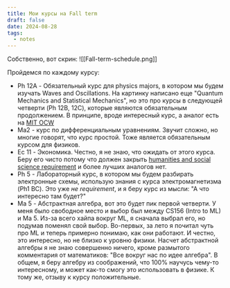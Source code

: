 ```yaml
---
title: Мои курсы на Fall term
draft: false
date: 2024-08-28
tags:
  - notes
---
```

Собственно, вот скрин:
![[Fall-term-schedule.png]]

Пройдемся по каждому курсу:
- Ph 12A - Обязательный курс для physics majors, в котором мы будем изучать Waves and Oscillations. На картинку написано еще "Quantum Mechanics and Statistical Mechanics", но это про курсы в следующей четверти (Ph 12B, 12C), которые являются обязательным продолжением. В принципе, вроде интересный курс, а аналог есть на [MIT OCW](https://ocw.mit.edu/courses/8-03sc-physics-iii-vibrations-and-waves-fall-2016/)
- Ma2 - курс по дифференциальным уравнениям. Звучит сложно, но многие говорят, что курс простой. Тоже является обязательным курсом для физиков.
- Ec 11 - Экономика. Честно, я не знаю, что ожидать от этого курса. Беру его чисто потому что должен закрыть [humanities and social science requirement](https://catalog.caltech.edu/current/information-for-undergraduate-students/graduation-requirements-all-options/core-institute-requirements-all-options/) и более лучших аналогов нет.
- Ph 5 - Лабораторный курс, в котором мы будем разбирать электронные схемы, использую знания с курса электромагнетизма (Ph1 BC). Это уже *не requirement*, и я беру курс из мысли: "А что интересно там будет?"
- Ma 5 - Абстрактная алгебра, вот это будет пик первой четверти. У меня было свободное место и выбор был между CS156 (Intro to ML) и Ma 5. Из-за всего хайпа вокруг ML, я сначала выбрал его, но подумав поменял свой выбор. Во-первых, за лето я почитал чуть про ML и теперь примерно понимаю, как они работают. И честно, это интересно, но не близко к уровню физики. Насчет абстрактной алгебры я не знаю совершенно ничего, кроме размытого комментария от математиков: "Все вокруг нас по идее алгебра". В общем, я беру алгебру из соображений, что 100% научусь чему-то интересному, и может как-то смогу это использовать в физике. К тому же, отзыву к курсу положительные.

